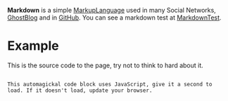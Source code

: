 **Markdown** is a simple [MarkupLanguage](?MarkupLanguage) used in many Social Networks, [GhostBlog](?GhostBlog) and in [GitHub](?GitHub). You can see a markdown test at [MarkdownTest](?MarkdownTest).

# Example
This is the source code to the page, try not to think to hard about it.

<pre><code class="lang-html" data-bind="page markdown">
This automagickal code block uses JavaScript, give it a second to load. If it doesn't load, update your browser.
</code></pre>

